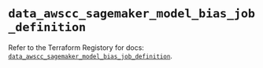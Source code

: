 # `data_awscc_sagemaker_model_bias_job_definition`

Refer to the Terraform Registory for docs: [`data_awscc_sagemaker_model_bias_job_definition`](https://registry.terraform.io/providers/hashicorp/awscc/0.70.0/docs/data-sources/sagemaker_model_bias_job_definition).
